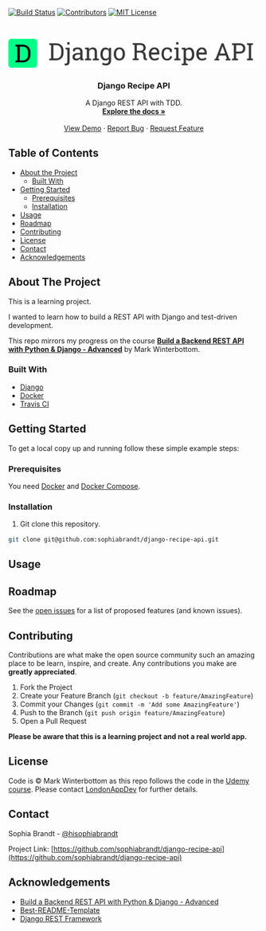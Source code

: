 <!-- PROJECT SHIELDS -->
<!--
*** I'm using markdown "reference style" links for readability.
*** Reference links are enclosed in brackets [ ] instead of parentheses ( ).
*** See the bottom of this document for the declaration of the reference variables
*** for build-url, contributors-url, etc. This is an optional, concise syntax you may use.
*** https://www.markdownguide.org/basic-syntax/#reference-style-links
-->
[![Build Status][build-shield]][build-url]
[![Contributors][contributors-shield]][contributors-url]
[![MIT License][license-shield]][license-url]

<!-- PROJECT LOGO -->
<br />
<p align="center">
  <a href="https://github.com/sophiabrandt/django-recipe-api">
    <img src="logo.png" alt="Logo">
  </a>

  <h3 align="center">Django Recipe API</h3>

  <p align="center">
    A Django REST API with TDD.
    <br />
    <a href="https://github.com/sophiabrandt/django-recipe-api"><strong>Explore the docs »</strong></a>
    <br />
    <br />
    <a href="https://github.com/sophiabrandt/django-recipe-api">View Demo</a>
    ·
    <a href="https://github.com/sophiabrandt/django-recipe-api/issues">Report Bug</a>
    ·
    <a href="https://github.com/sophiabrandt/django-recipe-api/issues">Request Feature</a>
  </p>
</p>



<!-- TABLE OF CONTENTS -->
## Table of Contents

* [About the Project](#about-the-project)
  * [Built With](#built-with)
* [Getting Started](#getting-started)
  * [Prerequisites](#prerequisites)
  * [Installation](#installation)
* [Usage](#usage)
* [Roadmap](#roadmap)
* [Contributing](#contributing)
* [License](#license)
* [Contact](#contact)
* [Acknowledgements](#acknowledgements)



<!-- ABOUT THE PROJECT -->
## About The Project

This is a learning project.  

I wanted to learn how to build a REST API with Django and test-driven development.

This repo mirrors my progress on the course **[Build a Backend REST API with Python & Django - Advanced](https://www.udemy.com/django-python-advanced/)** by Mark Winterbottom.

### Built With
- [Django](https://www.djangoproject.com/)
- [Docker](https://www.docker.com/)
- [Travis CI](https://travis-ci.org/)


<!-- GETTING STARTED -->
## Getting Started

To get a local copy up and running follow these simple example steps:

### Prerequisites

You need [Docker](https://www.docker.com/get-started) and [Docker Compose](https://docs.docker.com/compose/).

### Installation

1. Git clone this repository.
```sh
git clone git@github.com:sophiabrandt/django-recipe-api.git
```



<!-- USAGE EXAMPLES -->
## Usage



<!-- ROADMAP -->
## Roadmap

See the [open issues](https://github.com/sophiabrandt/django-recipe-api/issues) for a list of proposed features (and known issues).



<!-- CONTRIBUTING -->
## Contributing

Contributions are what make the open source community such an amazing place to be learn, inspire, and create. Any contributions you make are **greatly appreciated**.

1. Fork the Project
2. Create your Feature Branch (`git checkout -b feature/AmazingFeature`)
3. Commit your Changes (`git commit -m 'Add some AmazingFeature'`)
4. Push to the Branch (`git push origin feature/AmazingFeature`)
5. Open a Pull Request

**Please be aware that this is a learning project and not a real world app.**


<!-- LICENSE -->
## License

Code is &copy; Mark Winterbottom as this repo follows the code in the [Udemy course][udemy]. Please contact [LondonAppDev](https://www.londonappdeveloper.com/) for further details.


<!-- CONTACT -->
## Contact

Sophia Brandt - [@hisophiabrandt](https://twitter.com/hisophiabrandt)

Project Link: [https://github.com/sophiabrandt/django-recipe-api](https://github.com/sophiabrandt/django-recipe-api)



<!-- ACKNOWLEDGEMENTS -->
## Acknowledgements
- [Build a Backend REST API with Python & Django - Advanced][udemy]
- [Best-README-Template](https://github.com/othneildrew/Best-README-Template/blob/master/README.md)
- [Django REST Framework](https://www.django-rest-framework.org/)



<!-- MARKDOWN LINKS & IMAGES -->
<!-- https://www.markdownguide.org/basic-syntax/#reference-style-links -->
[build-shield]: https://travis-ci.org/sophiabrandt/django-recipe-api.svg?branch=master
[build-url]: https://travis-ci.org/sophiabrandt/django-recipe-api
[contributors-shield]: https://img.shields.io/badge/contributors-1-orange.svg?style=flat-square
[contributors-url]: https://github.com/sophiabrandt/django-recipe-api/graphs/contributors
[license-shield]: https://img.shields.io/badge/license-MIT-blue.svg?style=flat-square
[license-url]: https://choosealicense.com/licenses/mit
[product-screenshot]: https://raw.githubusercontent.com/sophiabrandt/django-recipe-api/master/screenshot.png
[udemy]: https://www.udemy.com/django-python-advanced/<Paste>
